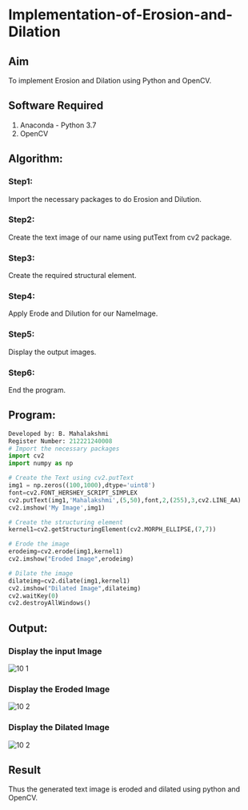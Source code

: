 # Implementation-of-Erosion-and-Dilation
## Aim
To implement Erosion and Dilation using Python and OpenCV.
## Software Required
1. Anaconda - Python 3.7
2. OpenCV
## Algorithm:
### Step1:
Import the necessary packages to do Erosion and Dilution.

### Step2:
Create the text image of our name using putText from cv2 package.

### Step3:
Create the required structural element.

### Step4:
Apply Erode and Dilution for our NameImage.

### Step5:
Display the output images.

### Step6:
End the program.
 
## Program:

``` Python
Developed by: B. Mahalakshmi
Register Number: 212221240008
# Import the necessary packages
import cv2
import numpy as np

# Create the Text using cv2.putText
img1 = np.zeros((100,1000),dtype='uint8')
font=cv2.FONT_HERSHEY_SCRIPT_SIMPLEX
cv2.putText(img1,'Mahalakshmi',(5,50),font,2,(255),3,cv2.LINE_AA)
cv2.imshow('My Image',img1)

# Create the structuring element
kernel1=cv2.getStructuringElement(cv2.MORPH_ELLIPSE,(7,7))

# Erode the image
erodeimg=cv2.erode(img1,kernel1)
cv2.imshow("Eroded Image",erodeimg)

# Dilate the image
dilateimg=cv2.dilate(img1,kernel1)
cv2.imshow("Dilated Image",dilateimg)
cv2.waitKey(0)
cv2.destroyAllWindows()

```
## Output:

### Display the input Image
![10 1](https://user-images.githubusercontent.com/93427286/172933505-929055ab-6304-4c06-a767-b953b408adcd.png)

### Display the Eroded Image
![10 2](https://user-images.githubusercontent.com/93427286/172933503-7569c857-9c55-4d80-b5f8-4625bd0a694b.png)

### Display the Dilated Image
![10 2](https://user-images.githubusercontent.com/93427286/172933503-7569c857-9c55-4d80-b5f8-4625bd0a694b.png)

## Result
Thus the generated text image is eroded and dilated using python and OpenCV.
